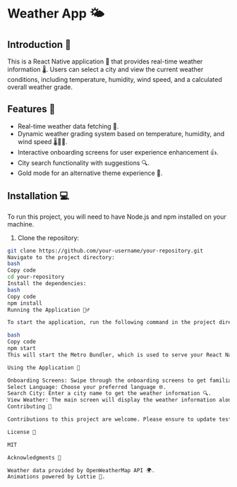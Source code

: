 # Weather App 🌤️

## Introduction 📖
This is a React Native application 📱 that provides real-time weather information 🌡️. Users can select a city and view the current weather conditions, including temperature, humidity, wind speed, and a calculated overall weather grade.

## Features 🌟
- Real-time weather data fetching 🔄.
- Dynamic weather grading system based on temperature, humidity, and wind speed 🌡️💨💧.
- Interactive onboarding screens for user experience enhancement 👍.
- City search functionality with suggestions 🔍.
- Gold mode for an alternative theme experience 🌟.

## Installation 💻

To run this project, you will need to have Node.js and npm installed on your machine.

1. Clone the repository:
```bash
git clone https://github.com/your-username/your-repository.git
Navigate to the project directory:
bash
Copy code
cd your-repository
Install the dependencies:
bash
Copy code
npm install
Running the Application 🏃‍♂️

To start the application, run the following command in the project directory:

bash
Copy code
npm start
This will start the Metro Bundler, which is used to serve your React Native application.

Using the Application 📲

Onboarding Screens: Swipe through the onboarding screens to get familiar with the app 👉.
Select Language: Choose your preferred language 🌐.
Search City: Enter a city name to get the weather information 🔍.
View Weather: The main screen will display the weather information along with a graded score based on various factors 🌦️.
Contributing 🤝

Contributions to this project are welcome. Please ensure to update tests as appropriate.

License 📜

MIT

Acknowledgments 🙏

Weather data provided by OpenWeatherMap API 🌍.
Animations powered by Lottie 💫.
